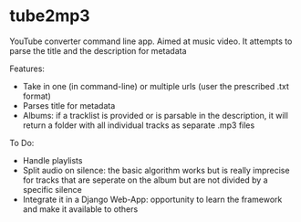 # tube2mp3
YouTube converter command line app. Aimed at music video. It attempts to parse the title and the description for metadata

Features:

- Take in one (in command-line) or multiple urls (user the prescribed .txt format)
- Parses title for metadata
- Albums: if a tracklist is provided or is parsable in the description, it will return a folder with all individual tracks as separate .mp3 files

To Do:

- Handle playlists
- Split audio on silence: the basic algorithm works but is really imprecise for tracks that are seperate on the album but are not divided by a specific silence
- Integrate it in a Django Web-App: opportunity to learn the framework and make it available to others

